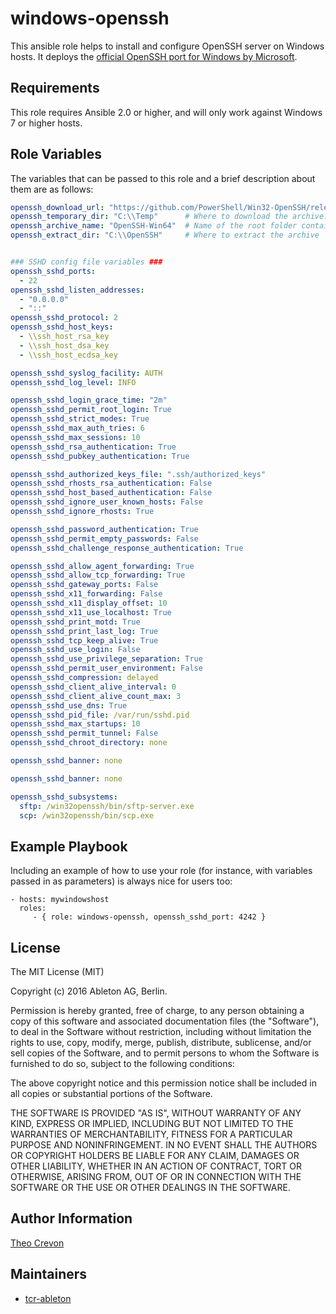 windows-openssh
===============

This ansible role helps to install and configure OpenSSH server on Windows hosts. It deploys the [official OpenSSH
port for Windows by Microsoft](https://github.com/PowerShell/Win32-OpenSSH).

Requirements
------------

This role requires Ansible 2.0 or higher, and will only work against Windows 7 or higher hosts.

Role Variables
--------------

The variables that can be passed to this role and a brief description about them are as follows:

```yaml
openssh_download_url: "https://github.com/PowerShell/Win32-OpenSSH/releases/download/2_25_2016/OpenSSH-Win64.zip"
openssh_temporary_dir: "C:\\Temp"      # Where to download the archive. If you change it make sure it exists
openssh_archive_name: "OpenSSH-Win64"  # Name of the root folder contained in the archive
openssh_extract_dir: "C:\\OpenSSH"     # Where to extract the archive


### SSHD config file variables ###
openssh_sshd_ports: 
  - 22
openssh_sshd_listen_addresses: 
  - "0.0.0.0"
  - "::"
openssh_sshd_protocol: 2
openssh_sshd_host_keys:
  - \\ssh_host_rsa_key
  - \\ssh_host_dsa_key
  - \\ssh_host_ecdsa_key

openssh_sshd_syslog_facility: AUTH
openssh_sshd_log_level: INFO

openssh_sshd_login_grace_time: "2m"
openssh_sshd_permit_root_login: True
openssh_sshd_strict_modes: True
openssh_sshd_max_auth_tries: 6
openssh_sshd_max_sessions: 10
openssh_sshd_rsa_authentication: True
openssh_sshd_pubkey_authentication: True

openssh_sshd_authorized_keys_file: ".ssh/authorized_keys"
openssh_sshd_rhosts_rsa_authentication: False
openssh_sshd_host_based_authentication: False
openssh_sshd_ignore_user_known_hosts: False
openssh_sshd_ignore_rhosts: True

openssh_sshd_password_authentication: True
openssh_sshd_permit_empty_passwords: False
openssh_sshd_challenge_response_authentication: True

openssh_sshd_allow_agent_forwarding: True
openssh_sshd_allow_tcp_forwarding: True
openssh_sshd_gateway_ports: False
openssh_sshd_x11_forwarding: False
openssh_sshd_x11_display_offset: 10
openssh_sshd_x11_use_localhost: True
openssh_sshd_print_motd: True
openssh_sshd_print_last_log: True
openssh_sshd_tcp_keep_alive: True
openssh_sshd_use_login: False
openssh_sshd_use_privilege_separation: True
openssh_sshd_permit_user_environment: False
openssh_sshd_compression: delayed
openssh_sshd_client_alive_interval: 0
openssh_sshd_client_alive_count_max: 3
openssh_sshd_use_dns: True
openssh_sshd_pid_file: /var/run/sshd.pid
openssh_sshd_max_startups: 10
openssh_sshd_permit_tunnel: False
openssh_sshd_chroot_directory: none

openssh_sshd_banner: none

openssh_sshd_banner: none

openssh_sshd_subsystems:
  sftp: /win32openssh/bin/sftp-server.exe
  scp: /win32openssh/bin/scp.exe
```

Example Playbook
----------------

Including an example of how to use your role (for instance, with variables passed in as parameters) is always nice for users too:

    - hosts: mywindowshost
      roles:
         - { role: windows-openssh, openssh_sshd_port: 4242 }

License
-------

The MIT License (MIT)

Copyright (c) 2016 Ableton AG, Berlin.

Permission is hereby granted, free of charge, to any person obtaining a copy
of this software and associated documentation files (the "Software"), to deal
in the Software without restriction, including without limitation the rights
to use, copy, modify, merge, publish, distribute, sublicense, and/or sell
copies of the Software, and to permit persons to whom the Software is
furnished to do so, subject to the following conditions:

The above copyright notice and this permission notice shall be included in all
copies or substantial portions of the Software.

THE SOFTWARE IS PROVIDED "AS IS", WITHOUT WARRANTY OF ANY KIND, EXPRESS OR
IMPLIED, INCLUDING BUT NOT LIMITED TO THE WARRANTIES OF MERCHANTABILITY,
FITNESS FOR A PARTICULAR PURPOSE AND NONINFRINGEMENT. IN NO EVENT SHALL THE
AUTHORS OR COPYRIGHT HOLDERS BE LIABLE FOR ANY CLAIM, DAMAGES OR OTHER
LIABILITY, WHETHER IN AN ACTION OF CONTRACT, TORT OR OTHERWISE, ARISING FROM,
OUT OF OR IN CONNECTION WITH THE SOFTWARE OR THE USE OR OTHER DEALINGS IN THE
SOFTWARE.

Author Information
------------------

[Theo Crevon](https://github.com/tcr-ableton)

Maintainers
-----------

* [tcr-ableton](https://github.com/tcr-ableton)
